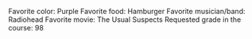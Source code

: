 Favorite color: Purple 
Favorite food: Hamburger
Favorite musician/band: Radiohead
Favorite movie: The Usual Suspects
Requested grade in the course: 98
